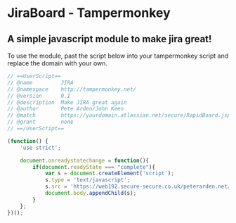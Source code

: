 JiraBoard - Tampermonkey
=
A simple javascript module to make jira great!
-
To use the module, past the script below into your tampermonkey script and replace the domain with your own.
```javascript
// ==UserScript==
// @name         JIRA
// @namespace    http://tampermonkey.net/
// @version      0.1
// @description  Make JIRA great again
// @author       Pete Arden/John Keen
// @match        https://yourdomain.atlassian.net/secure/RapidBoard.jspa*
// @grant        none
// ==/UserScript==

(function() {
    'use strict';

    document.onreadystatechange = function(){
        if(document.readyState === "complete"){
            var s = document.createElement('script');
            s.type = 'text/javascript';
            s.src = 'https://web192.secure-secure.co.uk/peterarden.net/JavaScript/jiraModule.js';
            document.body.appendChild(s);
        }
    };
})();
```
